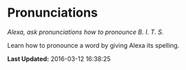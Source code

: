 # Pronunciations
*Alexa, ask pronunciations how to pronounce B. I. T. S.*

Learn how to pronounce a word by giving Alexa its spelling.

**Last Updated:** 2016-03-12 16:38:25